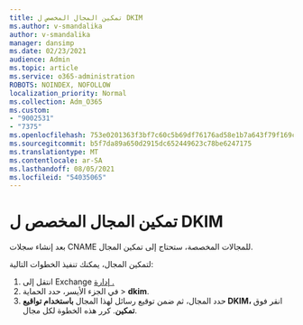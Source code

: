 ```yaml
---
title: تمكين المجال المخصص ل DKIM
ms.author: v-smandalika
author: v-smandalika
manager: dansimp
ms.date: 02/23/2021
audience: Admin
ms.topic: article
ms.service: o365-administration
ROBOTS: NOINDEX, NOFOLLOW
localization_priority: Normal
ms.collection: Adm_O365
ms.custom:
- "9002531"
- "7375"
ms.openlocfilehash: 753e0201363f3bf7c60c5b69df76176ad58e1b7a643f79f169c71af20b0a35d9
ms.sourcegitcommit: b5f7da89a650d2915dc652449623c78be6247175
ms.translationtype: MT
ms.contentlocale: ar-SA
ms.lasthandoff: 08/05/2021
ms.locfileid: "54035065"
---
```

# <a name="enable-the-custom-domain-for-dkim"></a>تمكين المجال المخصص ل DKIM

بعد إنشاء سجلات CNAME للمجالات المخصصة، ستحتاج إلى تمكين المجال.

لتمكين المجال، يمكنك تنفيذ الخطوات التالية:

1. انتقل إلى Exchange [إدارة .](https://outlook.office365.com/ecp/)
2. في الجزء الأيسر، حدد الحماية > **dkim**.
3. حدد المجال، ثم ضمن توقيع رسائل لهذا المجال **باستخدام تواقيع DKIM،** انقر فوق **تمكين**. كرر هذه الخطوة لكل مجال.

